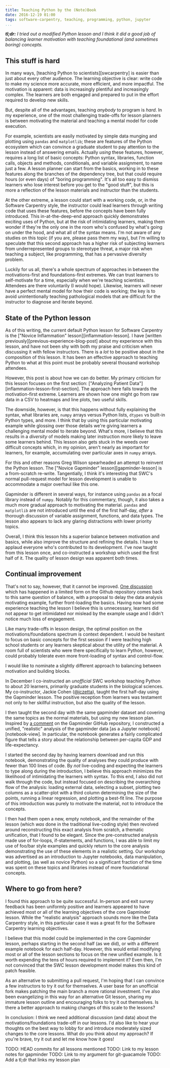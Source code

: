 ```yaml
---
title: Teaching Python by the (Note)Book
date: 2016-12-19 01:00
tags: software-carpentry, teaching, programming, python, jupyter
...
```


_**tl;dr:** I tried out a modified Python lesson
and I think it did a good job of balancing learner motivation with teaching
foundational (and sometimes boring) concepts._

## This stuff is hard ##

In many ways, [teaching Python to scientists][swcarpentry]
is easier than just about every other audience.
The learning objective is clear: write code to make my science more accurate,
more efficient, and more impactful.
The motivation is apparent: data is increasingly plentiful and increasingly
complex.
The learners are both engaged and prepared to put in the effort
required to develop new skills.

But, despite all of the advantages, teaching _anybody_ to program is _hard_.
In my experience, one of the most challenging trade-offs for lesson planners
is between motivating the material and teaching a mental model
for code execution.

For example, scientists are easily motivated by simple data munging and
plotting using `pandas` and `matplotlib`;
these are features of the Python ecosystem which can convince a graduate
student to pay attention to the lesson instead of answering emails.
Actually _using_ these features, however, requires a long list of basic
concepts: Python syntax, libraries, function calls, objects and methods,
conditionals, and variable assignment, to name just a few.
A lesson planner can start from the basics, working in to these features
along the branches of the dependency tree, but that could require hours
(or even days) of "boring programming".
It's all too easy to dismiss learners who lose interest before you get
to the "good stuff", but this is more a reflection of the lesson materials and
instructor than the students.

At the other extreme, a lesson could start with a working code,
or, in the Software Carpentry style, the instructor could lead learners
through writing code that uses these features, before the concepts have
been fully introduced.
This in-at-the-deep-end approach quickly demonstrates exciting uses of Python,
but at the risk of intimidating learners, making them wonder if they're the
only one in the room who's confused by what's going on under the hood, and what
all of the syntax means.
I'm not aware of any studies on this topic (if you are, please pass them my
way), but I'm willing to speculate that this second approach has
a higher risk of subjecting learners from underrepresented groups to stereotype
threat, a major risk when teaching a subject, like programming,
that has a pervasive diversity problem.

Luckily for us all, there's a whole spectrum of approaches in between the
motivations-first and foundations-first extremes.
We can trust learners to self-motivate for a time, especially when we're
teaching scientists.
Attendees are there voluntarily (I would hope).
Likewise, learners will never have a perfect mental model for how their code is
working;
the key is to avoid unintentionally teaching pathological models that are
difficult for the instructor to diagnose and iterate beyond.

## State of the Python lesson ##

As of this writing, the current default Python lesson for Software Carpentry is
the ["Novice Inflammation" lesson][inflammation-lesson].
I have [written previously][previous-experience-blog-post] about my experience
with this lesson, and have not been shy with both my praise and criticism when
discussing it with fellow instructors.
There is a _lot_ to be positive about in the composition of this lesson.
It has been an effective approach to teaching Python to what at this point
must be probably several thousand workshop attendees.

However, this post is about how we can do better.
My primary criticism for this lesson focuses on the first section:
["Analyzing Patient Data"][inflammation-lesson-first-section].
The approach here falls towards the motivation-first extreme.
Learners are shown how one might go from raw data in a CSV to heatmaps
and line plots, two useful skills.

[inflammation-lesson-numpy]: http://swcarpentry.github.io/python-novice-inflammation/01-numpy/].

The downside, however, is that this happens without fully explaining the
syntax, what libraries are, `numpy` arrays versus Python lists, `dtypes` vs
built-in Python types, and more.
I think that by using this particular motivating example while glossing over
those details we're giving learners a challenging mental model to iterate
beyond.
What's more, I believe that this results in a _diversity_ of models
making later instruction more likely to leave some learners behind.
This lesson also gets stuck in the weeds over difficult concepts which, in my
opinion, aren't nearly as important for learners, for example, accumulating
over particular axes in `numpy` arrays.

For this and other reasons Greg Wilson spearheaded an attempt to
reinvent the Python lesson.
The ["Novice Gapminder" lesson][gapminder-lesson] is a from-scratch re-write.
Tangentially, I think it's interesting that SWC's normal pull-request model for
lesson development is unable to accommodate a major overhaul like this one.

Gapminder is different in several ways, for instance using `pandas` as a focal
library instead of `numpy`.
Notably for this commentary, though, it also takes a much more gradual approach
to motivating the material.
`pandas` and `matplotlib` are not introduced until the end of the first
half-day,
_after_ a thorough discussion of variable assignment, functions, and data
types.
The lesson also appears to lack any glaring distractions with lower priority
topics.

Overall, I think this lesson hits a superior balance between motivation
and basics, while also improve the structure and refining the details.
I have to applaud everyone who's contributed to its development.
I've now taught from this lesson once, and co-instructed a workshop which used
the first half of it.
The quality of lesson design was apparent both times.

## Continual improvement ##

That's not to say, however, that it cannot be improved.
[One discussion][gapminder-113] which has happened in a limited form on the
Github repository comes back to this same question of balance,
with a proposal to delay the data analysis motivating example, further
front-loading the basics.
Having now had some experience teaching the lesson I believe this is
unnecessary, learners did not appear to get intimidated nor mislead by the
example usage and I didn't notice much loss of engagement.

[gapminder-113]: https://github.com/swcarpentry/python-novice-gapminder/issues/113

Like many trade-offs in lesson design, the optimal position on the
motivations/foundations spectrum is context dependent.
I would be hesitant to focus on basic concepts for the first session if I were
teaching high school students or any learners skeptical about the utility of
the material.
A room full of scientists who were there specifically to learn Python, however,
could probably tolerate even more front-loading of syntax and control-flow.

I would like to nominate a slightly different approach to balancing between
motivation and building blocks.

[lo5an-comment]: https://github.com/swcarpentry/python-novice-gapminder/issues/113#issuecomment-256230540

In December I co-instructed an _unofficial_ SWC workshop teaching Python to
about 20 learners, primarily graduate students in the biological sciences.
My co-instructor, Jackie Cohen ([@jczetta][jczetta-twitter]),
taught the first half-day using the Gapminder lesson.
The positive reception from learners was testament not only to her skillful
instruction, but also the quality of the lesson.

[jczetta-twitter]: https://twitter.com/jczetta

I then taught the second day with the
same gapminder dataset and covering the same
topics as the normal materials, but using my new lesson plan.
Inspired by [a comment][lo5an-comment] on the Gapminder GitHub repository,
I constructed a unified, "realistic" analysis of the gapminder data
[as a Jupyter notebook][notebook-view].
In particular, the notebook generates a fairly complicated figure that
tells a story about the relationship between per-capita GDP and
life-expectancy.

I started the second day by having learners download and run this notebook,
demonstrating the quality of analyses they could produce with fewer than 100
lines of code.
By _not_ live-coding and expecting the learners to type along during the
introduction, I believe this approach minimizes the likelihood of intimidating
the learners with syntax.
To this end, I also did not walk through the code, but instead focused on
describing the overarching flow of the analysis:
loading external data, selecting a subset, plotting two columns as a
scatter-plot with a third column determining the size of the points, running a
linear regression, and plotting a best-fit line.
The purpose of this introduction was purely to motivate the material, not
to introduce the concepts.

I then had them open a new, empty notebook, and
the remainder of the lesson (which _was_ done in the traditional live-coding
style) then revolved around reconstructing this exact analysis from scratch,
a thematic unification, that I found to be elegant.
Since the pre-constructed analysis made use of for-loops, if-statements,
and functions, I was able to limit my use of foo/bar style examples and
quickly return to the core analysis demonstrating the use of these elements
in a realistic setting.
Our workshop was advertised as an introduction to Jupyter notebooks, data
manipulation, and plotting, (as well as novice Python) so a significant
fraction of the time was spent on these topics and libraries instead of more
foundational concepts.

## Where to go from here? ##

I found this approach to be quite successful.
In-person and exit survey feedback has been uniformly positive and
learners appeared to have achieved most or all of the learning objectives
of the core Gapminder lesson.
While the "realistic analysis" approach sounds more like the Data Carpentry
style, in this particular case it was a great fit for the Software Carpentry
learning objectives.

I believe that this model could be implemented in the core Gapminder lesson,
perhaps starting in the second half (as we did), or with a different
example notebook for each half-day.
However, this would entail modifying most or all of the lesson sections to
focus on the new unified example.
Is it worth expending the tens of hours required to implement it?
Even then, I'm not convinced that the SWC lesson development model makes this
kind of patch feasible.

As an alternative to submitting a pull request,
I'm hoping that I can convince a few instructors to try it out for themselves.
A user base for an unofficial fork makes patching the main branch a more
rational investment.
I've also been evangelizing in this way for an alternative Git lesson,
sharing my immature lesson outline and encouraging folks to try it out
themselves.
Is there a better approach to making changes of this scale to the lessons?

In conclusion: I think we need additional discussion (and data) about the
motivations/foundations trade-off in our lessons.
I'd also like to hear your thoughts on the best way to lobby for and introduce
moderately sized changes to the core lessons.
What do you think about my approach?
If you're brave, try it out and let me know how it goes!



TODO: HEAD commits for all lessons mentioned
TODO: Link to my lesson notes for gapminder
TODO: Link to my argument for git-guacamole
TODO: Add a tl;dr that links my lesson plan
